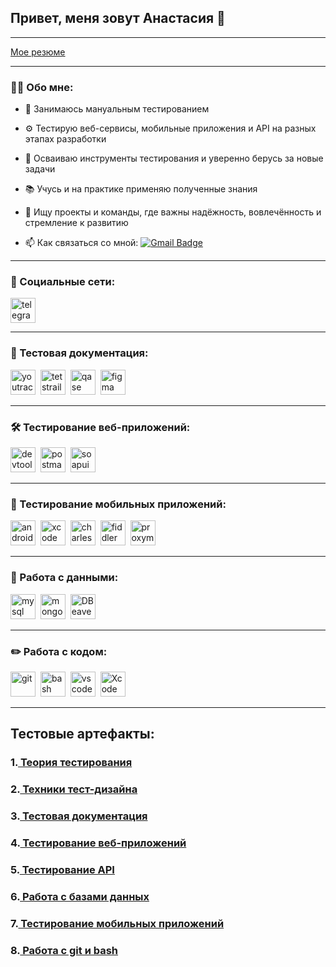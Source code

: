 ## Привет, меня зовут Анастасия 👋

---

<a href="https://github.com/AnKostiuk/theory/tree/main](https://drive.google.com/file/d/1qu4YDU6ftserOAcGbgRYatiJKLFHqQXx/view?usp=sharing">Мое резюме</a>

---

### 👩‍💻 Обо мне:
- 🔧 Занимаюсь мануальным тестированием  
- ⚙️ Тестирую веб-сервисы, мобильные приложения и API на разных этапах разработки  
- 🚀 Осваиваю инструменты тестирования и уверенно берусь за новые задачи  
- 📚 Учусь и на практике применяю полученные знания  
- 🤝 Ищу проекты и команды, где важны надёжность, вовлечённость и стремление к развитию  



- 📫 Как связаться со мной: [![Gmail Badge](https://img.shields.io/badge/-Gmail-red?style=flat&logo=Gmail&logoColor=white)](akostiuk01@gmail.com)

---

### 🤝 Социальные сети:

  <div id="badges">
    <a href="https://t.me/s3rp3ns" target="_blank">
      <img src="https://cdn-icons-png.flaticon.com/512/2111/2111646.png" width="40" height="40" alt="telegram" />
    </a>
  </div>

---

### 📁 Тестовая документация:

<div>
  <img src="https://upload.wikimedia.org/wikipedia/commons/thumb/8/8d/YouTrack_Icon.svg/1024px-YouTrack_Icon.svg.png?20200803082248" title="youtrack" alt="youtrack" width="40" height="40"/>&nbsp
  <img src="https://codahosted.io/packs/21236/unversioned/assets/LOGO/ba1091c59bab89cd2fd0f289622731fe16113d7b00905abe64759c313a4b73b76c1b0426076ed76cb74752234c734131df46992d5b8b48fc13e264240e4f7119f736cfeb64df36ded54b5cbf6198b9cadedf18dd0cac5c7dbcd16e6336c29363cd1292ba" title="testrail" alt="tetstrail" width="40" height="40"/>&nbsp
  <img src="https://luna1.co/eb0187.png" title="qase" alt="qase" width="40" height="40"/>&nbsp
  <img src="https://cdn.jsdelivr.net/gh/devicons/devicon/icons/figma/figma-original.svg" title="figma" alt="figma" width="40" height="40"/>&nbsp
</div>

---

### 🛠 Тестирование веб-приложений:

<div>
  <img src="https://d33wubrfki0l68.cloudfront.net/38b5c953a4667366685d55db55d057c86db1fc54/a0fdc/static/acae6b24d940347661ca901ea07f47c1/chrome-dev-logo-icon.png" title="devtools" alt="devtools" width="40" height="40"/>&nbsp
  <img src="https://uxwing.com/wp-content/themes/uxwing/download/brands-and-social-media/postman-icon.png" title="postman" alt="postman" width="40" height="40"/>&nbsp
  <img src="https://static0.smartbear.co/smartbearbrand/media/images/home/soapui-icon.svg" title="soapui" alt="soapui" width="40" height="40"/>&nbsp
</div>

---

### 📱 Тестирование мобильных приложений:

<div>
  <img src="https://cdn.jsdelivr.net/gh/devicons/devicon/icons/androidstudio/androidstudio-original.svg" title="android-studio" alt="android-studio" width="40" height="40"/>&nbsp
  <img src="https://cdn.jsdelivr.net/gh/devicons/devicon/icons/xcode/xcode-original.svg" title="xcode" alt="xcode" width="40" height="40"/>&nbsp
  <img src="https://cdn.icon-icons.com/icons2/3053/PNG/512/charles_proxy_macos_bigsur_icon_190302.png" title="charles-proxy" alt="charles-proxy" width="40" height="40"/>&nbsp
  <img src="https://www.megaleechers.com/storage/Fiddler-Everywhere-Icon.png" title="fiddler" alt="fiddler" width="40" height="40"/>&nbsp
  <img src="https://pbs.twimg.com/profile_images/1589614420766126080/slAIVDtr_400x400.jpg" title="proxyman" alt="proxyman" width="40" height="40"/>&nbsp
</div>


---

### 💾 Работа с данными:

<div>
  <img src="https://cdn.jsdelivr.net/gh/devicons/devicon/icons/mysql/mysql-original.svg" title="mysql" alt="mysql" width="40" height="40"/>&nbsp
  <img src="https://cdn.jsdelivr.net/gh/devicons/devicon/icons/mongodb/mongodb-original.svg" title="mongodb" alt="mongodb" width="40" height="40"/>&nbsp
 <img src="https://upload.wikimedia.org/wikipedia/commons/b/b5/DBeaver_logo.svg" title="DBeaver" alt="DBeaver" width="40" height="40"/>&nbsp
</div>

---

### ✏️ Работа с кодом:

<div>
  <img src="https://cdn.jsdelivr.net/gh/devicons/devicon/icons/git/git-original.svg" title="git" alt="git" width="40" height="40"/>&nbsp
  <img src="https://upload.wikimedia.org/wikipedia/commons/thumb/4/4b/Bash_Logo_Colored.svg/1024px-Bash_Logo_Colored.svg.png?20180723054350" title="bash" alt="bash" width="40" height="40"/>&nbsp
  <img src="https://cdn.jsdelivr.net/gh/devicons/devicon/icons/vscode/vscode-original.svg" title="vscode" alt="vscode" width="40" height="40"/>&nbsp
  <img src="https://upload.wikimedia.org/wikipedia/ru/0/0c/Xcode_icon.png" title="Xcode" alt="Xcode" width="40" height="40"/>&nbsp
  
</div>

---

## Тестовые артефакты:

<div>

 ### 1.<a href="https://github.com/AnKostiuk/theory/tree/main"> Теория тестирования</a>
 ### 2.<a href="https://github.com/AnKostiuk/design/tree/main"> Техники тест-дизайна</a>
 ### 3.<a href="https://github.com/AnKostiuk/docs/tree/main"> Тестовая документация</a>
 ### 4.<a href="https://github.com/AnKostiuk/web/tree/main"> Тестирование веб-приложений</a>
 ### 5.<a href="https://github.com/AnKostiuk/api/tree/main"> Тестирование API</a>
 ### 6.<a href="https://github.com/AnKostiuk/database/tree/main"> Работа с базами данных</a>
 ### 7.<a href="https://github.com/AnKostiuk/mobile/tree/main"> Тестирование мобильных приложений</a>
 ### 8.<a href="https://github.com/AnKostiuk/git_bash/tree/main?tab=readme-ov-file"> Работа с git и bash</a>

</div>
